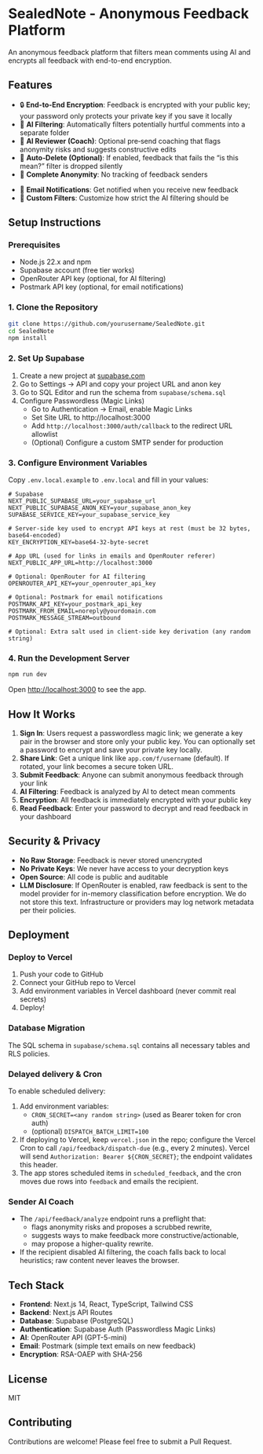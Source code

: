 # SealedNote - Anonymous Feedback Platform

An anonymous feedback platform that filters mean comments using AI and encrypts all feedback with end-to-end encryption.

## Features

- 🔒 **End-to-End Encryption**: Feedback is encrypted with your public key; your password only protects your private key if you save it locally
- 🤖 **AI Filtering**: Automatically filters potentially hurtful comments into a separate folder
- 🧭 **AI Reviewer (Coach)**: Optional pre‑send coaching that flags anonymity risks and suggests constructive edits
- 🧹 **Auto‑Delete (Optional)**: If enabled, feedback that fails the “is this mean?” filter is dropped silently
- 👤 **Complete Anonymity**: No tracking of feedback senders
<!-- Removed: Provable Privacy endpoints -->
- 📧 **Email Notifications**: Get notified when you receive new feedback
- 🎨 **Custom Filters**: Customize how strict the AI filtering should be

## Setup Instructions

### Prerequisites

- Node.js 22.x and npm
- Supabase account (free tier works)
- OpenRouter API key (optional, for AI filtering)
- Postmark API key (optional, for email notifications)

### 1. Clone the Repository

```bash
git clone https://github.com/yourusername/SealedNote.git
cd SealedNote
npm install
```

### 2. Set Up Supabase

1. Create a new project at [supabase.com](https://supabase.com)
2. Go to Settings → API and copy your project URL and anon key
3. Go to SQL Editor and run the schema from `supabase/schema.sql`
4. Configure Passwordless (Magic Links)
   - Go to Authentication → Email, enable Magic Links
   - Set Site URL to http://localhost:3000
   - Add `http://localhost:3000/auth/callback` to the redirect URL allowlist
   - (Optional) Configure a custom SMTP sender for production

### 3. Configure Environment Variables

Copy `.env.local.example` to `.env.local` and fill in your values:

```env
# Supabase
NEXT_PUBLIC_SUPABASE_URL=your_supabase_url
NEXT_PUBLIC_SUPABASE_ANON_KEY=your_supabase_anon_key
SUPABASE_SERVICE_KEY=your_supabase_service_key

# Server-side key used to encrypt API keys at rest (must be 32 bytes, base64-encoded)
KEY_ENCRYPTION_KEY=base64-32-byte-secret

# App URL (used for links in emails and OpenRouter referer)
NEXT_PUBLIC_APP_URL=http://localhost:3000

# Optional: OpenRouter for AI filtering
OPENROUTER_API_KEY=your_openrouter_api_key

# Optional: Postmark for email notifications
POSTMARK_API_KEY=your_postmark_api_key
POSTMARK_FROM_EMAIL=noreply@yourdomain.com
POSTMARK_MESSAGE_STREAM=outbound

# Optional: Extra salt used in client-side key derivation (any random string)
```

### 4. Run the Development Server

```bash
npm run dev
```

Open [http://localhost:3000](http://localhost:3000) to see the app.

## How It Works

1. **Sign In**: Users request a passwordless magic link; we generate a key pair in the browser and store only your public key. You can optionally set a password to encrypt and save your private key locally.
2. **Share Link**: Get a unique link like `app.com/f/username` (default). If rotated, your link becomes a secure token URL.
3. **Submit Feedback**: Anyone can submit anonymous feedback through your link
4. **AI Filtering**: Feedback is analyzed by AI to detect mean comments
5. **Encryption**: All feedback is immediately encrypted with your public key
6. **Read Feedback**: Enter your password to decrypt and read feedback in your dashboard

## Security & Privacy

- **No Raw Storage**: Feedback is never stored unencrypted
- **No Private Keys**: We never have access to your decryption keys
- **Open Source**: All code is public and auditable
- **LLM Disclosure**: If OpenRouter is enabled, raw feedback is sent to the model provider for in-memory classification before encryption. We do not store this text. Infrastructure or providers may log network metadata per their policies.

## Deployment

### Deploy to Vercel

1. Push your code to GitHub
2. Connect your GitHub repo to Vercel
3. Add environment variables in Vercel dashboard (never commit real secrets)
4. Deploy!

### Database Migration

The SQL schema in `supabase/schema.sql` contains all necessary tables and RLS policies.

### Delayed delivery & Cron

To enable scheduled delivery:

1. Add environment variables:
   - `CRON_SECRET=<any random string>` (used as Bearer token for cron auth)
   - (optional) `DISPATCH_BATCH_LIMIT=100`
2. If deploying to Vercel, keep `vercel.json` in the repo; configure the Vercel Cron to call `/api/feedback/dispatch-due` (e.g., every 2 minutes). Vercel will send `Authorization: Bearer ${CRON_SECRET}`; the endpoint validates this header.
3. The app stores scheduled items in `scheduled_feedback`, and the cron moves due rows into `feedback` and emails the recipient.

### Sender AI Coach

- The `/api/feedback/analyze` endpoint runs a preflight that:
  - flags anonymity risks and proposes a scrubbed rewrite,
  - suggests ways to make feedback more constructive/actionable,
  - may propose a higher-quality rewrite.
- If the recipient disabled AI filtering, the coach falls back to local heuristics; raw content never leaves the browser.

## Tech Stack

- **Frontend**: Next.js 14, React, TypeScript, Tailwind CSS
- **Backend**: Next.js API Routes
- **Database**: Supabase (PostgreSQL)
- **Authentication**: Supabase Auth (Passwordless Magic Links)
- **AI**: OpenRouter API (GPT-5-mini)
- **Email**: Postmark (simple text emails on new feedback)
- **Encryption**: RSA-OAEP with SHA-256

## License

MIT

## Contributing

Contributions are welcome! Please feel free to submit a Pull Request.
